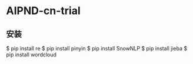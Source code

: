# AIPND-cn-trial

## 安装
$ pip install re
$ pip install pinyin
$ pip install SnowNLP
$ pip install jieba
$ pip install wordcloud

